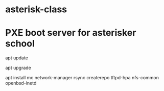 # asterisk-class
# PXE boot server for asterisker school

apt update

apt upgrade

apt install mc network-manager rsync createrepo tftpd-hpa nfs-common openbsd-inetd
